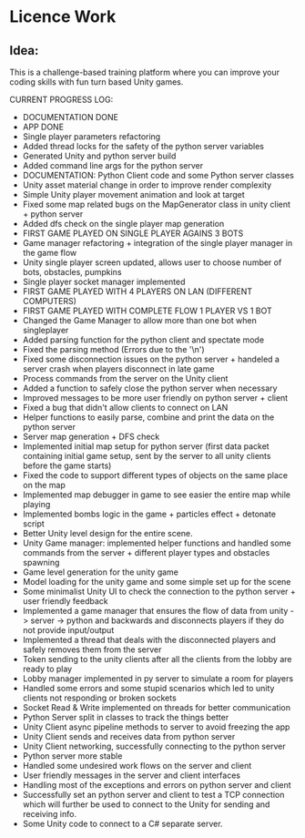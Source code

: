 # Licence Work 

## Idea: 
This is a challenge-based training platform  where you can improve your coding skills with fun turn based Unity games.


CURRENT PROGRESS LOG: 

- DOCUMENTATION DONE
- APP DONE
- Single player parameters refactoring
- Added thread locks for the safety of the python server variables
- Generated Unity and python server build
- Added command line args for the python server
- DOCUMENTATION: Python Client code and some Python server classes
- Unity asset material change in order to improve render complexity
- Simple Unity player movement animation and look at target 
- Fixed some map related bugs on the MapGenerator class in unity client + python server
- Added dfs check on the single player map generation
- FIRST GAME PLAYED ON SINGLE PLAYER AGAINS 3 BOTS
- Game manager refactoring + integration of the single player manager in the game flow
- Unity single player screen updated, allows user to choose number of bots, obstacles, pumpkins
- Single player socket manager implemented
- FIRST GAME PLAYED WITH 4 PLAYERS ON LAN (DIFFERENT COMPUTERS)
- FIRST GAME PLAYED WITH COMPLETE FLOW 1 PLAYER VS 1 BOT
- Changed the Game Manager to allow more than one bot when singleplayer
- Added parsing function for the python client and spectate mode
- Fixed the parsing method (Errors due to the '\n')
- Fixed some disconnection issues on the python server + handeled a server crash when players disconnect in late game
- Process commands from the server on the Unity client
- Added a function to safely close the python server when necessary
- Improved messages to be more user friendly on python server + client
- Fixed a bug that didn't allow clients to connect on LAN 
- Helper functions to easily parse, combine and print the data on the python server
- Server map generation + DFS check
- Implemented initial map setup for python server (first data packet containing initial game setup, sent by the server to all unity clients before the game starts)
- Fixed the code to support different types of objects on the same place on the map
- Implemented map debugger in game to see easier the entire map while playing
- Implemented bombs logic in the game + particles effect + detonate script
- Better Unity level design for the entire scene.
- Unity Game manager: implemented helper functions and handled some commands from the server + different player types and obstacles spawning
- Game level generation for the unity game 
- Model loading for the unity game and some simple set up for the scene
- Some minimalist Unity UI to check the connection to the python server + user friendly feedback
- Implemented a game manager that ensures the flow of data from unity -> server -> python and backwards and disconnects players if they do not provide input/output
- Implemented a thread that deals with the disconnected players and safely removes them from the server
- Token sending to the unity clients after all the clients from the lobby are ready to play
- Lobby manager implemented in py server to simulate a room for players
- Handled some errors and some stupid scenarios which led to unity clients not responding or broken sockets
- Socket Read & Write implemented on threads for better communication
- Python Server split in classes to track the things better
- Unity Client async pipeline methods to server to avoid freezing the app
- Unity Client sends and receives data from python server
- Unity Client networking, successfully connecting to the python server
- Python server more stable
- Handled some undesired work flows on the server and client
- User friendly messages in the server and client interfaces
- Handling most of the exceptions and errors on python server and client
- Successfully set an python server and client to test a TCP connection which will further be used to connect to the Unity for sending and receiving info.
- Some Unity code to connect to a C# separate server.